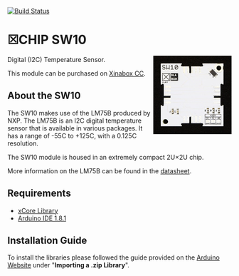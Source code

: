 [![Build Status](https://travis-ci.org/xinabox/arduino-SW10.svg?branch=master)](https://travis-ci.org/xinabox/arduino-SW10)

# ☒CHIP SW10
<img src="extras/SW10-V1.0.0.JPG" width="35%" height="auto" align="right">
Digital (I2C) Temperature Sensor.

This module can be purchased on [Xinabox CC](https://xinabox.cc/products/SW10/).

## About the SW10
The SW10 makes use of the LM75B produced by NXP. The LM75B is an I2C digital temperature sensor that is available in various packages. It has a range of -55C to +125C, with a 0.125C resolution.

The SW10 module is housed in an extremely compact 2U×2U chip.

More information on the LM75B can be found in the [datasheet](https://www.nxp.com/docs/en/data-sheet/LM75B.pdf).

## Requirements
  - [xCore Library](https://github.com/xinabox/xCore)
  - [Arduino IDE 1.8.1](https://www.arduino.cc/en/main/software)

## Installation Guide
To install the libraries please followed the guide provided on the [Arduino Website](https://www.arduino.cc/en/Guide/Libraries) under "**Importing a .zip Library**".

